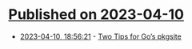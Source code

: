 # [Published on 2023-04-10](index.md)

* [2023-04-10, 18:56:21](https://lobste.rs/s/thqcfg/two_tips_for_go_s_pkgsite) - [Two Tips for Go’s pkgsite](https://telemachus.me/two-tips-for-pkgsite-go.dev)
